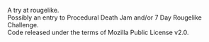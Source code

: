 A try at rougelike.  
Possibly an entry to Procedural Death Jam and/or 7 Day Rougelike Challenge.  
Code released under the terms of Mozilla Public License v2.0.  